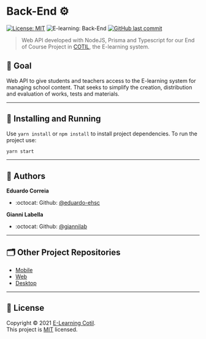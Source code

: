 # Back-End ⚙️

[![License: MIT](https://img.shields.io/badge/License-MIT-009418.svg)](./LICENSE)
![E-learning: Back-End](https://img.shields.io/badge/E--learning-Back--End-009418)
[![GitHub last commit](https://img.shields.io/github/last-commit/E-Learning-Cotil/Back-End?color=009418)](https://github.com/E-Learning-Cotil/Back-End/commits/main)

> Web API developed with NodeJS, Prisma and Typescript for our End of Course Project in [COTIL](https://www.cotil.unicamp.br/), the E-learning system.

## :dart: Goal

Web API to give students and teachers access to the E-learning system for managing school content. That seeks to simplify the creation, distribution and evaluation of works, tests and materials.

---

## :rocket: Installing and Running

Use `yarn install` or `npm install` to install project dependencies.
To run the project use:

```sh
yarn start
```

---

## :busts_in_silhouette: Authors

**Eduardo Correia**

- :octocat: Github: [@eduardo-ehsc](https://github.com/eduardo-ehsc)

**Gianni Labella**

- :octocat: Github: [@giannilab](https://github.com/giannilab)


---

## :card_index_dividers: Other Project Repositories

- [Mobile](https://github.com/E-Learning-Cotil/Mobile)
- [Web](https://github.com/E-Learning-Cotil/Web)
- [Desktop](https://github.com/E-Learning-Cotil/Desktop)

---

## :page_with_curl: License

Copyright © 2021 [E-Learning Cotil](https://github.com/E-Learning-Cotil).<br />
This project is [MIT](./LICENSE) licensed.
